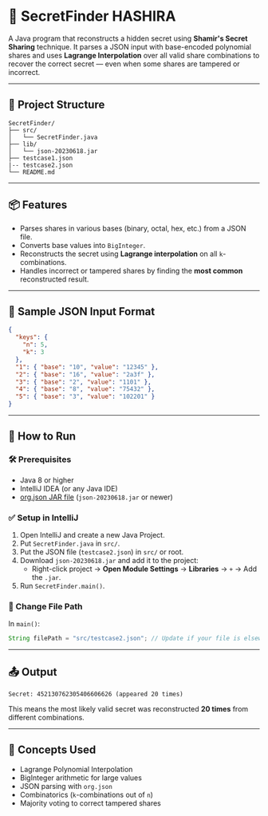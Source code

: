 
# 🔐 SecretFinder HASHIRA

A Java program that reconstructs a hidden secret using **Shamir's Secret Sharing** technique. It parses a JSON input with base-encoded polynomial shares and uses **Lagrange Interpolation** over all valid share combinations to recover the correct secret — even when some shares are tampered or incorrect.

---

## 📂 Project Structure

```
SecretFinder/
├── src/
│   └── SecretFinder.java
├── lib/
│   └── json-20230618.jar
├── testcase1.json
|-- testcase2.json
└── README.md
```

---

## 📦 Features

- Parses shares in various bases (binary, octal, hex, etc.) from a JSON file.
- Converts base values into `BigInteger`.
- Reconstructs the secret using **Lagrange interpolation** on all `k`-combinations.
- Handles incorrect or tampered shares by finding the **most common** reconstructed result.

---

## 🧪 Sample JSON Input Format

```json
{
  "keys": {
    "n": 5,
    "k": 3
  },
  "1": { "base": "10", "value": "12345" },
  "2": { "base": "16", "value": "2a3f" },
  "3": { "base": "2", "value": "1101" },
  "4": { "base": "8", "value": "75432" },
  "5": { "base": "3", "value": "102201" }
}
```

---

## 🚀 How to Run

### 🛠 Prerequisites

- Java 8 or higher
- IntelliJ IDEA (or any Java IDE)
- [org.json JAR file](https://repo1.maven.org/maven2/org/json/json/) (`json-20230618.jar` or newer)

### ✅ Setup in IntelliJ

1. Open IntelliJ and create a new Java Project.
2. Put `SecretFinder.java` in `src/`.
3. Put the JSON file (`testcase2.json`) in `src/` or root.
4. Download `json-20230618.jar` and add it to the project:
   - Right-click project → **Open Module Settings** → **Libraries** → `+` → Add the `.jar`.
5. Run `SecretFinder.main()`.

### 🔧 Change File Path

In `main()`:

```java
String filePath = "src/testcase2.json"; // Update if your file is elsewhere
```

---

## 📤 Output

```
Secret: 452130762305406606626 (appeared 20 times)
```

This means the most likely valid secret was reconstructed **20 times** from different combinations.

---

## 🧠 Concepts Used

- Lagrange Polynomial Interpolation
- BigInteger arithmetic for large values
- JSON parsing with `org.json`
- Combinatorics (`k`-combinations out of `n`)
- Majority voting to correct tampered shares

